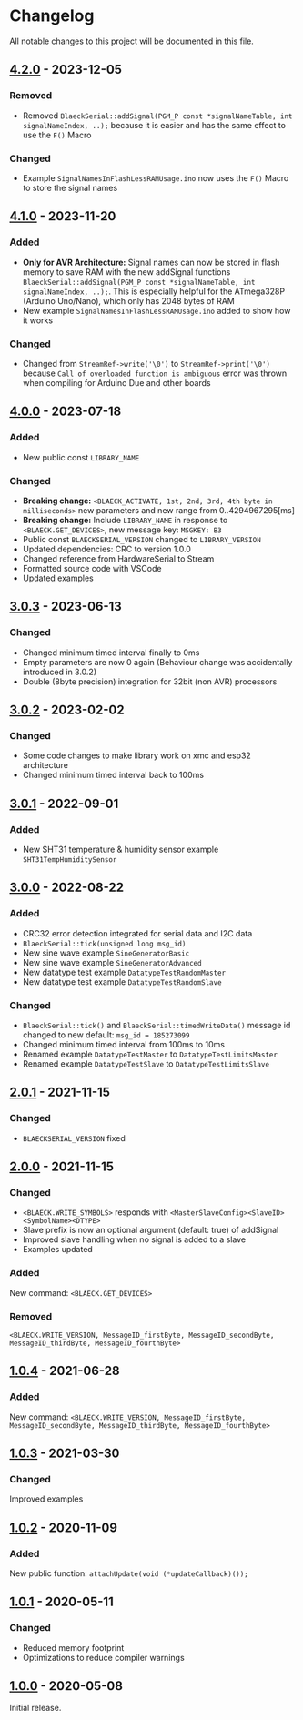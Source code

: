 # Changelog

All notable changes to this project will be documented in this file.

## [4.2.0] - 2023-12-05

### Removed
- Removed `BlaeckSerial::addSignal(PGM_P const *signalNameTable, int signalNameIndex, ..);` because it is easier and has the same effect to use the `F()` Macro

### Changed
- Example `SignalNamesInFlashLessRAMUsage.ino` now uses the `F()` Macro to store the signal names


## [4.1.0] - 2023-11-20

### Added
- **Only for AVR Architecture:** Signal names can now be stored in flash memory to save RAM with the new addSignal functions `BlaeckSerial::addSignal(PGM_P const *signalNameTable, int signalNameIndex, ..);`. This is especially helpful for the ATmega328P (Arduino Uno/Nano), which only has 2048 bytes of RAM
- New example `SignalNamesInFlashLessRAMUsage.ino` added to show how it works

### Changed
- Changed from `StreamRef->write('\0')` to `StreamRef->print('\0')` because `Call of overloaded function is ambiguous` error was thrown when compiling for Arduino Due and other boards


## [4.0.0] - 2023-07-18

### Added
- New public const `LIBRARY_NAME`

### Changed
- **Breaking change:** `<BLAECK_ACTIVATE, 1st, 2nd, 3rd, 4th byte in milliseconds>` new parameters and new range from 0..4294967295[ms]
- **Breaking change:** Include `LIBRARY_NAME` in response to `<BLAECK.GET_DEVICES>`, new message key: `MSGKEY: B3`
- Public const `BLAECKSERIAL_VERSION` changed to `LIBRARY_VERSION`
- Updated dependencies: CRC to version 1.0.0
- Changed reference from HardwareSerial to Stream
- Formatted source code with VSCode
- Updated examples


## [3.0.3] - 2023-06-13

### Changed
- Changed minimum timed interval finally to 0ms
- Empty parameters are now 0 again (Behaviour change was accidentally introduced in 3.0.2)
- Double (8byte precision) integration for 32bit (non AVR) processors


## [3.0.2] - 2023-02-02

### Changed
- Some code changes to make library work on xmc and esp32 architecture
- Changed minimum timed interval back to 100ms


## [3.0.1] - 2022-09-01

### Added
- New SHT31 temperature & humidity sensor example `SHT31TempHumiditySensor`


## [3.0.0] - 2022-08-22

### Added
- CRC32 error detection integrated for serial data and I2C data
- `BlaeckSerial::tick(unsigned long msg_id)`
- New sine wave example `SineGeneratorBasic`
- New sine wave example `SineGeneratorAdvanced`
- New datatype test example `DatatypeTestRandomMaster`
- New datatype test example `DatatypeTestRandomSlave`

### Changed
- `BlaeckSerial::tick()` and `BlaeckSerial::timedWriteData()` message id changed to new default: `msg_id = 185273099`
- Changed minimum timed interval from 100ms to 10ms
- Renamed example `DatatypeTestMaster` to `DatatypeTestLimitsMaster`
- Renamed example `DatatypeTestSlave` to `DatatypeTestLimitsSlave`


## [2.0.1] - 2021-11-15

### Changed
- `BLAECKSERIAL_VERSION` fixed 


## [2.0.0] - 2021-11-15

### Changed
- `<BLAECK.WRITE_SYMBOLS>` responds with 
`<MasterSlaveConfig><SlaveID><SymbolName><DTYPE>` 
- Slave prefix is now an optional argument (default: true) of addSignal
- Improved slave handling when no signal is added to a slave
- Examples updated

### Added

New command: `<BLAECK.GET_DEVICES>`

### Removed

`<BLAECK.WRITE_VERSION, MessageID_firstByte, MessageID_secondByte, MessageID_thirdByte, MessageID_fourthByte>`


## [1.0.4] - 2021-06-28

### Added

New command: `<BLAECK.WRITE_VERSION, MessageID_firstByte, MessageID_secondByte, MessageID_thirdByte, MessageID_fourthByte>`


## [1.0.3] - 2021-03-30

### Changed

Improved examples


## [1.0.2] - 2020-11-09

### Added

New public function: `attachUpdate(void (*updateCallback)());`


## [1.0.1] - 2020-05-11

### Changed
- Reduced memory footprint
- Optimizations to reduce compiler warnings


## [1.0.0] - 2020-05-08

Initial release.

[4.2.0]: https://github.com/sebaJoSt/BlaeckSerial/compare/4.1.0...4.2.0
[4.1.0]: https://github.com/sebaJoSt/BlaeckSerial/compare/4.0.0...4.1.0
[4.0.0]: https://github.com/sebaJoSt/BlaeckSerial/compare/3.0.3...4.0.0
[3.0.3]: https://github.com/sebaJoSt/BlaeckSerial/compare/3.0.2...3.0.3
[3.0.2]: https://github.com/sebaJoSt/BlaeckSerial/compare/3.0.1...3.0.2
[3.0.1]: https://github.com/sebaJoSt/BlaeckSerial/compare/3.0.0...3.0.1
[3.0.0]: https://github.com/sebaJoSt/BlaeckSerial/compare/2.0.1...3.0.0
[2.0.1]: https://github.com/sebaJoSt/BlaeckSerial/compare/2.0.0...2.0.1
[2.0.0]: https://github.com/sebaJoSt/BlaeckSerial/compare/1.0.4...2.0.0
[1.0.4]: https://github.com/sebaJoSt/BlaeckSerial/compare/1.0.3...1.0.4
[1.0.3]: https://github.com/sebaJoSt/BlaeckSerial/compare/1.0.2...1.0.3
[1.0.2]: https://github.com/sebaJoSt/BlaeckSerial/compare/1.0.1...1.0.2
[1.0.1]: https://github.com/sebaJoSt/BlaeckSerial/compare/1.0.0...1.0.1
[1.0.0]: https://github.com/sebaJoSt/BlaeckSerial/releases/tag/1.0.0
